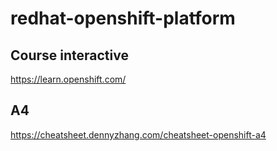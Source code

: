 # redhat-openshift-platform

## Course interactive 
https://learn.openshift.com/  


## A4
https://cheatsheet.dennyzhang.com/cheatsheet-openshift-a4
